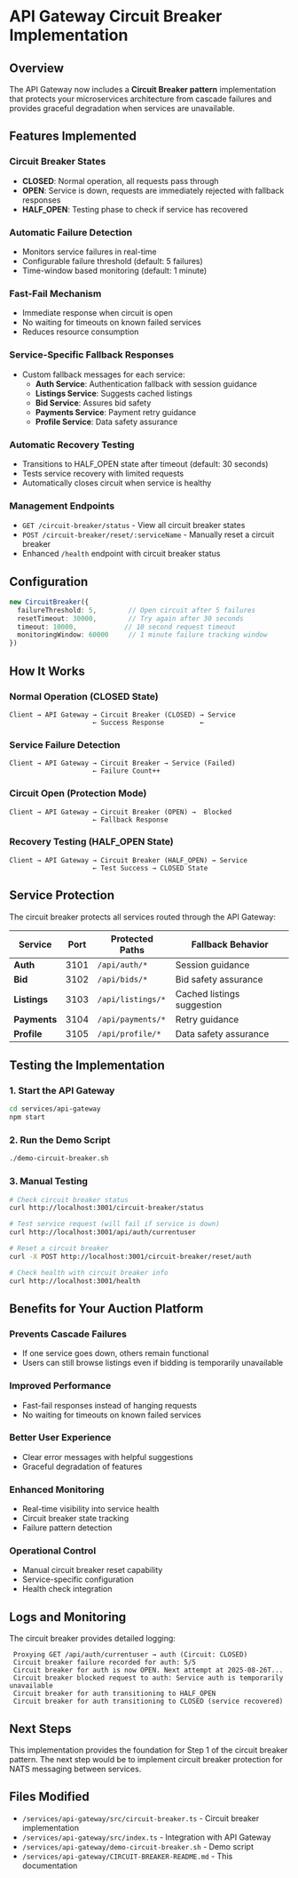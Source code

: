 # API Gateway Circuit Breaker Implementation

## Overview

The API Gateway now includes a **Circuit Breaker pattern** implementation that protects your microservices architecture from cascade failures and provides graceful degradation when services are unavailable.

## Features Implemented

###  **Circuit Breaker States**
- **CLOSED**: Normal operation, all requests pass through
- **OPEN**: Service is down, requests are immediately rejected with fallback responses
- **HALF_OPEN**: Testing phase to check if service has recovered

###  **Automatic Failure Detection**
- Monitors service failures in real-time
- Configurable failure threshold (default: 5 failures)
- Time-window based monitoring (default: 1 minute)

###  **Fast-Fail Mechanism**
- Immediate response when circuit is open
- No waiting for timeouts on known failed services
- Reduces resource consumption

###  **Service-Specific Fallback Responses**
- Custom fallback messages for each service:
  - **Auth Service**: Authentication fallback with session guidance
  - **Listings Service**: Suggests cached listings
  - **Bid Service**: Assures bid safety
  - **Payments Service**: Payment retry guidance
  - **Profile Service**: Data safety assurance

###  **Automatic Recovery Testing**
- Transitions to HALF_OPEN state after timeout (default: 30 seconds)
- Tests service recovery with limited requests
- Automatically closes circuit when service is healthy

###  **Management Endpoints**
- `GET /circuit-breaker/status` - View all circuit breaker states
- `POST /circuit-breaker/reset/:serviceName` - Manually reset a circuit breaker
- Enhanced `/health` endpoint with circuit breaker status

## Configuration

```typescript
new CircuitBreaker({
  failureThreshold: 5,        // Open circuit after 5 failures
  resetTimeout: 30000,        // Try again after 30 seconds
  timeout: 10000,            // 10 second request timeout
  monitoringWindow: 60000     // 1 minute failure tracking window
})
```

## How It Works

### Normal Operation (CLOSED State)
```
Client → API Gateway → Circuit Breaker (CLOSED) → Service
                     ← Success Response         ←
```

### Service Failure Detection
```
Client → API Gateway → Circuit Breaker → Service (Failed)
                     ← Failure Count++
```

### Circuit Open (Protection Mode)
```
Client → API Gateway → Circuit Breaker (OPEN) →  Blocked
                     ← Fallback Response
```

### Recovery Testing (HALF_OPEN State)
```
Client → API Gateway → Circuit Breaker (HALF_OPEN) → Service
                     ← Test Success → CLOSED State
```

## Service Protection

The circuit breaker protects all services routed through the API Gateway:

| Service | Port | Protected Paths | Fallback Behavior |
|---------|------|----------------|-------------------|
| **Auth** | 3101 | `/api/auth/*` | Session guidance |
| **Bid** | 3102 | `/api/bids/*` | Bid safety assurance |
| **Listings** | 3103 | `/api/listings/*` | Cached listings suggestion |
| **Payments** | 3104 | `/api/payments/*` | Retry guidance |
| **Profile** | 3105 | `/api/profile/*` | Data safety assurance |

## Testing the Implementation

### 1. Start the API Gateway
```bash
cd services/api-gateway
npm start
```

### 2. Run the Demo Script
```bash
./demo-circuit-breaker.sh
```

### 3. Manual Testing
```bash
# Check circuit breaker status
curl http://localhost:3001/circuit-breaker/status

# Test service request (will fail if service is down)
curl http://localhost:3001/api/auth/currentuser

# Reset a circuit breaker
curl -X POST http://localhost:3001/circuit-breaker/reset/auth

# Check health with circuit breaker info
curl http://localhost:3001/health
```

## Benefits for Your Auction Platform

###  **Prevents Cascade Failures**
- If one service goes down, others remain functional
- Users can still browse listings even if bidding is temporarily unavailable

###  **Improved Performance**
- Fast-fail responses instead of hanging requests
- No waiting for timeouts on known failed services

###  **Better User Experience**
- Clear error messages with helpful suggestions
- Graceful degradation of features

###  **Enhanced Monitoring**
- Real-time visibility into service health
- Circuit breaker state tracking
- Failure pattern detection

###  **Operational Control**
- Manual circuit breaker reset capability
- Service-specific configuration
- Health check integration

## Logs and Monitoring

The circuit breaker provides detailed logging:

```
 Proxying GET /api/auth/currentuser → auth (Circuit: CLOSED)
 Circuit breaker failure recorded for auth: 5/5
 Circuit breaker for auth is now OPEN. Next attempt at 2025-08-26T...
 Circuit breaker blocked request to auth: Service auth is temporarily unavailable
 Circuit breaker for auth transitioning to HALF_OPEN
 Circuit breaker for auth transitioning to CLOSED (service recovered)
```

## Next Steps

This implementation provides the foundation for Step 1 of the circuit breaker pattern. The next step would be to implement circuit breaker protection for NATS messaging between services.

## Files Modified

- `/services/api-gateway/src/circuit-breaker.ts` - Circuit breaker implementation
- `/services/api-gateway/src/index.ts` - Integration with API Gateway
- `/services/api-gateway/demo-circuit-breaker.sh` - Demo script
- `/services/api-gateway/CIRCUIT-BREAKER-README.md` - This documentation

